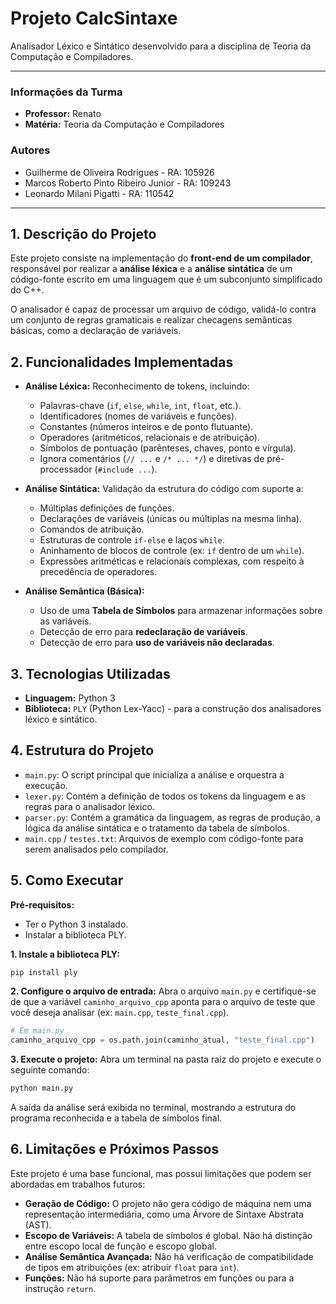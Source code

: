 # Projeto CalcSintaxe

Analisador Léxico e Sintático desenvolvido para a disciplina de Teoria da Computação e Compiladores.

---

### **Informações da Turma**

* **Professor:** Renato
* **Matéria:** Teoria da Computação e Compiladores

### **Autores**

* Guilherme de Oliveira Rodrigues - RA: 105926
* Marcos Roberto Pinto Ribeiro Junior - RA: 109243
* Leonardo Milani Pigatti - RA: 110542

---

## 1. Descrição do Projeto

Este projeto consiste na implementação do **front-end de um compilador**, responsável por realizar a **análise léxica** e a **análise sintática** de um código-fonte escrito em uma linguagem que é um subconjunto simplificado do C++.

O analisador é capaz de processar um arquivo de código, validá-lo contra um conjunto de regras gramaticais e realizar checagens semânticas básicas, como a declaração de variáveis.

## 2. Funcionalidades Implementadas

* **Análise Léxica:** Reconhecimento de tokens, incluindo:
    * Palavras-chave (`if`, `else`, `while`, `int`, `float`, etc.).
    * Identificadores (nomes de variáveis e funções).
    * Constantes (números inteiros e de ponto flutuante).
    * Operadores (aritméticos, relacionais e de atribuição).
    * Símbolos de pontuação (parênteses, chaves, ponto e vírgula).
    * Ignora comentários (`// ...` e `/* ... */`) e diretivas de pré-processador (`#include ...`).

* **Análise Sintática:** Validação da estrutura do código com suporte a:
    * Múltiplas definições de funções.
    * Declarações de variáveis (únicas ou múltiplas na mesma linha).
    * Comandos de atribuição.
    * Estruturas de controle `if-else` e laços `while`.
    * Aninhamento de blocos de controle (ex: `if` dentro de um `while`).
    * Expressões aritméticas e relacionais complexas, com respeito à precedência de operadores.

* **Análise Semântica (Básica):**
    * Uso de uma **Tabela de Símbolos** para armazenar informações sobre as variáveis.
    * Detecção de erro para **redeclaração de variáveis**.
    * Detecção de erro para **uso de variáveis não declaradas**.

## 3. Tecnologias Utilizadas

* **Linguagem:** Python 3
* **Biblioteca:** `PLY` (Python Lex-Yacc) - para a construção dos analisadores léxico e sintático.

## 4. Estrutura do Projeto

* `main.py`: O script principal que inicializa a análise e orquestra a execução.
* `lexer.py`: Contém a definição de todos os tokens da linguagem e as regras para o analisador léxico.
* `parser.py`: Contém a gramática da linguagem, as regras de produção, a lógica da análise sintática e o tratamento da tabela de símbolos.
* `main.cpp` / `testes.txt`: Arquivos de exemplo com código-fonte para serem analisados pelo compilador.

## 5. Como Executar

**Pré-requisitos:**
* Ter o Python 3 instalado.
* Instalar a biblioteca PLY.

**1. Instale a biblioteca PLY:**
```bash
pip install ply
```

**2. Configure o arquivo de entrada:**
Abra o arquivo `main.py` e certifique-se de que a variável `caminho_arquivo_cpp` aponta para o arquivo de teste que você deseja analisar (ex: `main.cpp`, `teste_final.cpp`).

```python
# Em main.py
caminho_arquivo_cpp = os.path.join(caminho_atual, "teste_final.cpp")
```

**3. Execute o projeto:**
Abra um terminal na pasta raiz do projeto e execute o seguinte comando:
```bash
python main.py
```

A saída da análise será exibida no terminal, mostrando a estrutura do programa reconhecida e a tabela de símbolos final.

## 6. Limitações e Próximos Passos

Este projeto é uma base funcional, mas possui limitações que podem ser abordadas em trabalhos futuros:
* **Geração de Código:** O projeto não gera código de máquina nem uma representação intermediária, como uma Árvore de Sintaxe Abstrata (AST).
* **Escopo de Variáveis:** A tabela de símbolos é global. Não há distinção entre escopo local de função e escopo global.
* **Análise Semântica Avançada:** Não há verificação de compatibilidade de tipos em atribuições (ex: atribuir `float` para `int`).
* **Funções:** Não há suporte para parâmetros em funções ou para a instrução `return`.
